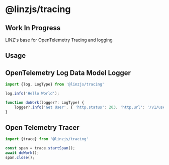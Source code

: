 # @linzjs/tracing
## Work In Progress 


LINZ's base for OpenTelemetry Tracing and logging


## Usage


## OpenTelemetry Log Data Model Logger

```typescript
import {log, LogType} from '@linzjs/tracing'

log.info('Hello World');

function doWork(logger?: LogType) {
    logger?.info('Get User', { 'http.status': 203, 'http.url': '/v1/users/3857.json' });
}
```

## Open Telemetry Tracer 

```typescript
import {trace} from '@linzjs/tracing'

const span = trace.startSpan();
await doWork();
span.close();
```